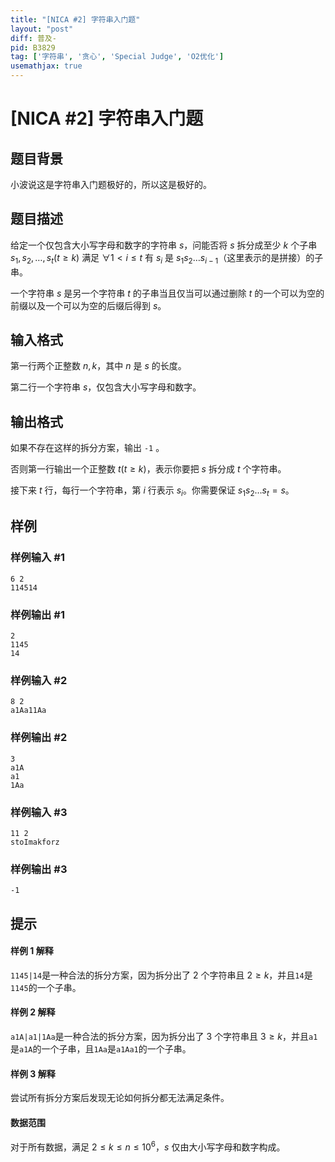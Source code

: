 ```yaml
---
title: "[NICA #2] 字符串入门题"
layout: "post"
diff: 普及-
pid: B3829
tag: ['字符串', '贪心', 'Special Judge', 'O2优化']
usemathjax: true
---
```


# [NICA #2] 字符串入门题
## 题目背景

小波说这是字符串入门题极好的，所以这是极好的。
## 题目描述

给定一个仅包含大小写字母和数字的字符串 $s$，问能否将 $s$ 拆分成至少 $k$ 个子串 $s_1,s_2,\dots,s_t(t\ge k)$ 满足 $\forall 1<i\le t$ 有 $s_i$ 是 $s_1s_2\dots s_{i-1}$（这里表示的是拼接）的子串。

一个字符串 $s$ 是另一个字符串 $t$ 的子串当且仅当可以通过删除 $t$ 的一个可以为空的前缀以及一个可以为空的后缀后得到 $s$。
## 输入格式

第一行两个正整数 $n,k$，其中 $n$ 是 $s$ 的长度。

第二行一个字符串 $s$，仅包含大小写字母和数字。
## 输出格式

如果不存在这样的拆分方案，输出 `-1` 。

否则第一行输出一个正整数 $t(t\ge k)$，表示你要把 $s$ 拆分成 $t$ 个字符串。

接下来 $t$ 行，每行一个字符串，第 $i$ 行表示 $s_i$。你需要保证 $s_1s_2\dots s_t=s$。
## 样例

### 样例输入 #1
```
6 2
114514
```
### 样例输出 #1
```
2
1145
14
```
### 样例输入 #2
```
8 2
a1Aa11Aa
```
### 样例输出 #2
```
3
a1A
a1
1Aa
```
### 样例输入 #3
```
11 2
stoImakforz
```
### 样例输出 #3
```
-1
```
## 提示

#### 样例 1 解释

`1145|14`是一种合法的拆分方案，因为拆分出了 $2$ 个字符串且 $2\ge k$，并且`14`是`1145`的一个子串。

#### 样例 2 解释

`a1A|a1|1Aa`是一种合法的拆分方案，因为拆分出了 $3$ 个字符串且 $3\ge k$，并且`a1`是`a1A`的一个子串，且`1Aa`是`a1Aa1`的一个子串。

#### 样例 3 解释

尝试所有拆分方案后发现无论如何拆分都无法满足条件。

#### 数据范围

对于所有数据，满足 $2\le k\le n\le 10^6$，$s$ 仅由大小写字母和数字构成。
